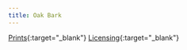 ```yaml
---
title: Oak Bark
---
```

[Prints](https://pixels.com/featured/oak-bark-brady-lane.html){:target="_blank"}
[Licensing](https://licensing.pixels.com/featured/oak-bark-brady-lane.html){:target="_blank"}